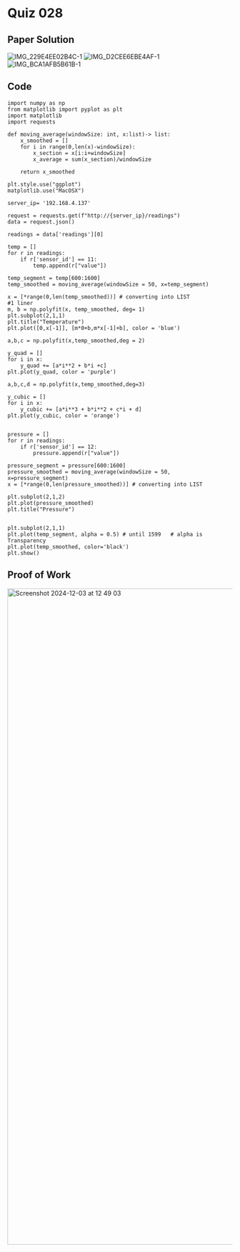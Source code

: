 # Quiz 028

## Paper Solution

![IMG_229E4EE02B4C-1](https://github.com/user-attachments/assets/89880f06-bfa1-4733-bf3c-b0144c82ae25)
![IMG_D2CEE6EBE4AF-1](https://github.com/user-attachments/assets/01e81890-58e9-4150-8598-968c86d45474)
![IMG_BCA1AFB5B61B-1](https://github.com/user-attachments/assets/7600ba23-8d19-405b-8ae4-76199f678ed9)

## Code

```
import numpy as np
from matplotlib import pyplot as plt
import matplotlib
import requests

def moving_average(windowSize: int, x:list)-> list:
    x_smoothed = []
    for i in range(0,len(x)-windowSize):
        x_section = x[i:i+windowSize]
        x_average = sum(x_section)/windowSize

    return x_smoothed

plt.style.use("ggplot")
matplotlib.use("MacOSX")

server_ip= '192.168.4.137'

request = requests.get(f"http://{server_ip}/readings")
data = request.json()

readings = data['readings'][0]

temp = []
for r in readings:
    if r['sensor_id'] == 11:
        temp.append(r["value"])

temp_segment = temp[600:1600]
temp_smoothed = moving_average(windowSize = 50, x=temp_segment)

x = [*range(0,len(temp_smoothed))] # converting into LIST
#1 liner
m, b = np.polyfit(x, temp_smoothed, deg= 1)
plt.subplot(2,1,1)
plt.title("Temperature")
plt.plot([0,x[-1]], [m*0+b,m*x[-1]+b], color = 'blue')

a,b,c = np.polyfit(x,temp_smoothed,deg = 2)

y_quad = []
for i in x:
    y_quad += [a*i**2 + b*i +c]
plt.plot(y_quad, color = 'purple')

a,b,c,d = np.polyfit(x,temp_smoothed,deg=3)

y_cubic = []
for i in x:
    y_cubic += [a*i**3 + b*i**2 + c*i + d]
plt.plot(y_cubic, color = 'orange')


pressure = []
for r in readings:
    if r['sensor_id'] == 12:
        pressure.append(r["value"])

pressure_segment = pressure[600:1600]
pressure_smoothed = moving_average(windowSize = 50, x=pressure_segment)
x = [*range(0,len(pressure_smoothed))] # converting into LIST

plt.subplot(2,1,2)
plt.plot(pressure_smoothed)
plt.title("Pressure")


plt.subplot(2,1,1)
plt.plot(temp_segment, alpha = 0.5) # until 1599   # alpha is Transparency
plt.plot(temp_smoothed, color='black')
plt.show()
```
## Proof of Work

<img width="1470" alt="Screenshot 2024-12-03 at 12 49 03" src="https://github.com/user-attachments/assets/749ef49c-9779-4a73-9a05-3d0d0170aece">


